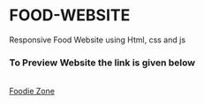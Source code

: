 # FOOD-WEBSITE
 Responsive Food Website using Html, css and js
<h3>To Preview Website the link is given below</h3>
</br>
<a href="https://60732752ca631cf44f9b0f91--foodiezone.netlify.app/" target="_blank">Foodie Zone</a>
